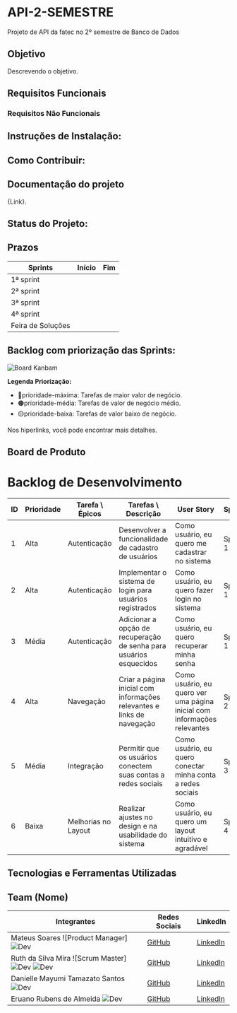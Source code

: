 # API-2-SEMESTRE
Projeto de API da fatec no 2º semestre de Banco de Dados

## Objetivo
Descrevendo o objetivo.

## Requisitos Funcionais
### Requisitos Não Funcionais

## Instruções de Instalação:

## Como Contribuir:

## Documentação do projeto

{Link}.

## Status do Projeto:

## Prazos

| Sprints | Início | Fim |
| ------- | ------ | --- |
| 1ª sprint | | |
| 2ª sprint |  |  |
| 3ª sprint |  |  |
| 4ª sprint |  |  |
| Feira de Soluções |  |  |

## Backlog com priorização das Sprints:

![Board Kanbam](link)

**Legenda Priorização:**
- 🔴prioridade-máxima: Tarefas de maior valor de negócio.
- 🟠prioridade-média: Tarefas de valor de negócio médio.
- 🟡prioridade-baixa: Tarefas de valor baixo de negócio.

Nos hiperlinks, você pode encontrar mais detalhes.

## Board de Produto

# Backlog de Desenvolvimento

| ID | Prioridade | Tarefa \ Épicos     | Tarefas \ Descrição                                      | User Story                                          | Sprint | Estimativa |
|----|------------|---------------------|----------------------------------------------------------|-----------------------------------------------------|--------|------------|
| 1  | Alta       | Autenticação        | Desenvolver a funcionalidade de cadastro de usuários      | Como usuário, eu quero me cadastrar no sistema      | Sprint 1 | 5 dias      |
| 2  | Alta       | Autenticação        | Implementar o sistema de login para usuários registrados  | Como usuário, eu quero fazer login no sistema       | Sprint 1 | 3 dias      |
| 3  | Média      | Autenticação        | Adicionar a opção de recuperação de senha para usuários esquecidos | Como usuário, eu quero recuperar minha senha        | Sprint 1 | 2 dias      |
| 4  | Alta       | Navegação           | Criar a página inicial com informações relevantes e links de navegação | Como usuário, eu quero ver uma página inicial com informações relevantes | Sprint 2 | 4 dias      |
| 5  | Média      | Integração          | Permitir que os usuários conectem suas contas a redes sociais | Como usuário, eu quero conectar minha conta a redes sociais | Sprint 3 | 3 dias      |
| 6  | Baixa      | Melhorias no Layout | Realizar ajustes no design e na usabilidade do sistema | Como usuário, eu quero um layout intuitivo e agradável | Sprint 4 | 5 dias      |


## Tecnologias e Ferramentas Utilizadas



## Team (Nome)
| Integrantes | Redes Sociais | LinkedIn |
|-------------|---------------|----------|
| Mateus Soares ![Product Manager]![Dev](https://img.shields.io/badge/Dev-black) | [GitHub](https://github.com/MateusMSoares) | [LinkedIn](ColoqueAquiOLinkDoPerfil) |
| Ruth da Silva Mira ![Scrum Master]![Dev](https://img.shields.io/badge/Scrum_master-pink) ![Dev](https://img.shields.io/badge/Dev-black) | [GitHub](https://github.com/RuthMira) | [LinkedIn](www.linkedin.com/in/ruth-mira) |
| Danielle Mayumi Tamazato Santos ![Dev](https://img.shields.io/badge/Dev-black) | [GitHub](https://github.com/danitamazato) | [LinkedIn](https://www.linkedin.com/in/daniellemtamazato/) |
| Eruano Rubens de Almeida ![Dev](https://img.shields.io/badge/Dev-black) | [GitHub](www.github.com) | [LinkedIn](https://www.linkedin.com/in/eruano-rubens-de-almeida-b0ba19111/?utm_source=share&utm_campaign=share_via&utm_content=profile&utm_medium=android_app) |



